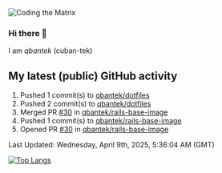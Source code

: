 <img alt="Coding the Matrix" src="https://github.com/user-attachments/assets/59fbca1f-0b00-464b-a8c9-24de1ec70c75">

### Hi there 👋

I am *qbantek* (cuban-tek)

<!--
**qbantek/qbantek** is a ✨ _special_ ✨ repository because its `README.md` (this file) appears on your GitHub profile.

Here are some ideas to get you started:

- 🔭 I’m currently working on ...
- 🌱 I’m currently learning ...
- 👯 I’m looking to collaborate on ...
- 🤔 I’m looking for help with ...
- 💬 Ask me about ...
- 📫 How to reach me: ...
- ⚡ Fun fact: ...
-->

## My latest (public) GitHub activity
<!--RECENT_ACTIVITY:start-->
1. Pushed 1 commit(s) to [qbantek/dotfiles](https://github.com/qbantek/dotfiles)<br>
2. Pushed 2 commit(s) to [qbantek/dotfiles](https://github.com/qbantek/dotfiles)<br>
3. Merged PR [#30](https://github.com/qbantek/rails-base-image/pull/30) in [qbantek/rails-base-image](https://github.com/qbantek/rails-base-image)<br>
4. Pushed 1 commit(s) to [qbantek/rails-base-image](https://github.com/qbantek/rails-base-image)<br>
5. Opened PR [#30](https://github.com/qbantek/rails-base-image/pull/30) in [qbantek/rails-base-image](https://github.com/qbantek/rails-base-image)<br>
<!--RECENT_ACTIVITY:end-->

<!--RECENT_ACTIVITY:last_update-->
Last Updated: Wednesday, April 9th, 2025, 5:36:04 AM (GMT)
<!--RECENT_ACTIVITY:last_update_end-->


[![Top Langs](https://github-readme-stats.vercel.app/api/top-langs/?username=qbantek&langs_count=10&hide_progress=true)](https://github.com/anuraghazra/github-readme-stats)
